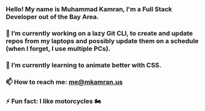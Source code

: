 ### Hello! My name is Muhammad Kamran, I'm a Full Stack Developer out of the Bay Area.


### 🔭 I’m currently working on a lazy Git CLI, to create and update repos from my laptops and possibly update them on a schedule (when I forget, I use multiple PCs).
### 🌱 I’m currently learning to animate better with CSS.
### 📫 How to reach me: me@mkamran.us
### ⚡ Fun fact: I like motorcycles 🏍

<!--
**mkamran67/mkamran67** is a ✨ _special_ ✨ repository because its `README.md` (this file) appears on your GitHub profile.



